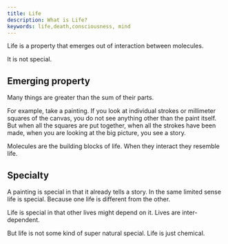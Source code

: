 ```yaml
---
title: Life
description: What is Life?
keywords: life,death,consciousness, mind
---
```

Life is a property that emerges out of interaction between molecules.

It is not special.

## Emerging property ##
Many things are greater than the sum of their parts.

For example, take a painting. If you look at individual strokes or millimeter squares of the canvas, you do not see anything other than the paint itself. But when all the squares are put together, when all the strokes have been made, when you are looking at the big picture, you see a story.

Molecules are the building blocks of life. When they interact they resemble life.

## Specialty ##
A painting is special in that it already tells a story. In the same limited sense life is special. Because one life is different from the other.

Life is special in that other lives might depend on it. Lives are inter-dependent.

But life is not some kind of super natural special. Life is just chemical.
